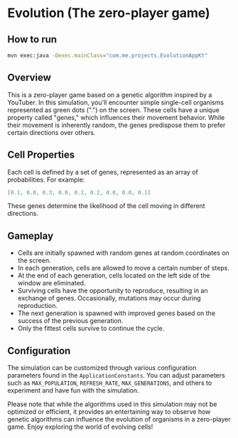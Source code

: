 # Evolution (The zero-player game)

## How to run 

```bash
mvn exec:java -Dexec.mainClass="com.me.projects.EvolutionAppKt"
```

## Overview

This is a zero-player game based on a genetic algorithm inspired by a YouTuber. In this simulation, you'll encounter simple single-cell organisms represented as green dots (".") on the screen. These cells have a unique property called "genes," which influences their movement behavior. While their movement is inherently random, the genes predispose them to prefer certain directions over others.

## Cell Properties

Each cell is defined by a set of genes, represented as an array of probabilities. For example:
```kotlin
[0.1, 0.0, 0.3, 0.0, 0.1, 0.2, 0.0, 0.0, 0.1]
```
These genes determine the likelihood of the cell moving in different directions.

## Gameplay

- Cells are initially spawned with random genes at random coordinates on the screen.
- In each generation, cells are allowed to move a certain number of steps.
- At the end of each generation, cells located on the left side of the window are eliminated.
- Surviving cells have the opportunity to reproduce, resulting in an exchange of genes. Occasionally, mutations may occur during reproduction.
- The next generation is spawned with improved genes based on the success of the previous generation.
- Only the fittest cells survive to continue the cycle.

## Configuration

The simulation can be customized through various configuration parameters found in the `ApplicationConstants`. You can adjust parameters such as `MAX_POPULATION`, `REFRESH_RATE`, `MAX_GENERATIONS`, and others to experiment and have fun with the simulation.

Please note that while the algorithms used in this simulation may not be optimized or efficient, it provides an entertaining way to observe how genetic algorithms can influence the evolution of organisms in a zero-player game. Enjoy exploring the world of evolving cells!
